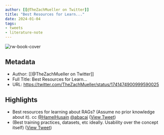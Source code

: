 ```yaml
---
author: [[@TheZachMueller on Twitter]]
title: "Best Resources for Learn..."
date: 2024-01-04
tags: 
- tweets
- literature-note
---
```

![rw-book-cover](https://pbs.twimg.com/profile_images/1571624677080010764/FWhg6yLl.jpg)

## Metadata
- Author: [[@TheZachMueller on Twitter]]
- Full Title: Best Resources for Learn...
- URL: https://twitter.com/TheZachMueller/status/1741474900999590025

## Highlights
- Best resources for learning about RAGs? (Assume no prior knowledge about it). 
  cc <a href="https://twitter.com/HamelHusain">@HamelHusain</a> <a href="https://twitter.com/abacaj">@abacaj</a> ([View Tweet](https://twitter.com/TheZachMueller/status/1741474900999590025))
- (Best training practices, datasets, etc ideally. Usability over the concept itself) ([View Tweet](https://twitter.com/TheZachMueller/status/1741475081308532797))
